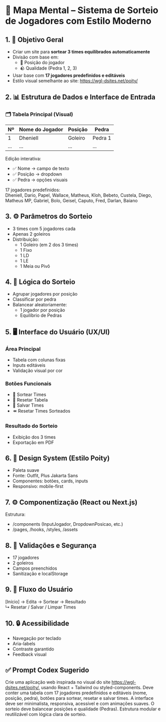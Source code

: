 
# 🧠 Mapa Mental – Sistema de Sorteio de Jogadores com Estilo Moderno

## 1. 🎯 Objetivo Geral
- Criar um site para **sortear 3 times equilibrados automaticamente**
- Divisão com base em:
  - 📌 Posição do jogador
  - 🪨 Qualidade (Pedra 1, 2, 3)
- Usar base com **17 jogadores predefinidos e editáveis**
- Estilo visual semelhante ao site: https://wgl-dsites.net/poity/

## 2. 📊 Estrutura de Dados e Interface de Entrada
### 🗂️ Tabela Principal (Visual)
| Nº | Nome do Jogador | Posição | Pedra |
|----|------------------|---------|--------|
| 1  | Dheniell         | Goleiro | Pedra 1 |
| ...| ...              | ...     | ...     |

Edição interativa:
- ✅ Nome → campo de texto
- ✅ Posição → dropdown
- ✅ Pedra → opções visuais

17 jogadores predefinidos:  
Dheniell, Dario, Papel, Wallace, Matheus, Kloh, Bebeto, Custela, Diego, Matheus MP, Gabriel, Bolo, Geisel, Caputo, Fred, Darlan, Baiano

## 3. ⚙️ Parâmetros do Sorteio
- 3 times com 5 jogadores cada
- Apenas 2 goleiros
- Distribuição:
  - 1 Goleiro (em 2 dos 3 times)
  - 1 Fixo
  - 1 LD
  - 1 LE
  - 1 Meia ou Pivô

## 4. 🧮 Lógica do Sorteio
- Agrupar jogadores por posição
- Classificar por pedra
- Balancear aleatoriamente:
  - 1 jogador por posição
  - Equilíbrio de Pedras

## 5. 🖥️ Interface do Usuário (UX/UI)
### Área Principal
- Tabela com colunas fixas
- Inputs editáveis
- Validação visual por cor

### Botões Funcionais
- 🎲 Sortear Times
- 🔄 Resetar Tabela
- 💾 Salvar Times
- ⏪ Resetar Times Sorteados

### Resultado do Sorteio
- Exibição dos 3 times
- Exportação em PDF

## 6. 🎨 Design System (Estilo Poity)
- Paleta suave
- Fonte: Outfit, Plus Jakarta Sans
- Componentes: botões, cards, inputs
- Responsivo: mobile-first

## 7. ⚙️ Componentização (React ou Next.js)
Estrutura:
- /components (InputJogador, DropdownPosicao, etc.)
- /pages, /hooks, /styles, /assets

## 8. 🔐 Validações e Segurança
- 17 jogadores
- 2 goleiros
- Campos preenchidos
- Sanitização e localStorage

## 9. 🔄 Fluxo do Usuário
[Início] → Edita → Sortear → Resultado  
         ↳ Resetar / Salvar / Limpar Times

## 10. 🔒 Acessibilidade
- Navegação por teclado
- Aria-labels
- Contraste garantido
- Feedback visual

## ✅ Prompt Codex Sugerido
Crie uma aplicação web inspirada no visual do site https://wgl-dsites.net/poity/, usando React + Tailwind ou styled-components. Deve conter uma tabela com 17 jogadores predefinidos e editáveis (nome, posição, pedra), botões para sortear, resetar e salvar times. A interface deve ser minimalista, responsiva, acessível e com animações suaves. O sorteio deve balancear posições e qualidade (Pedras). Estrutura modular e reutilizável com lógica clara de sorteio.
